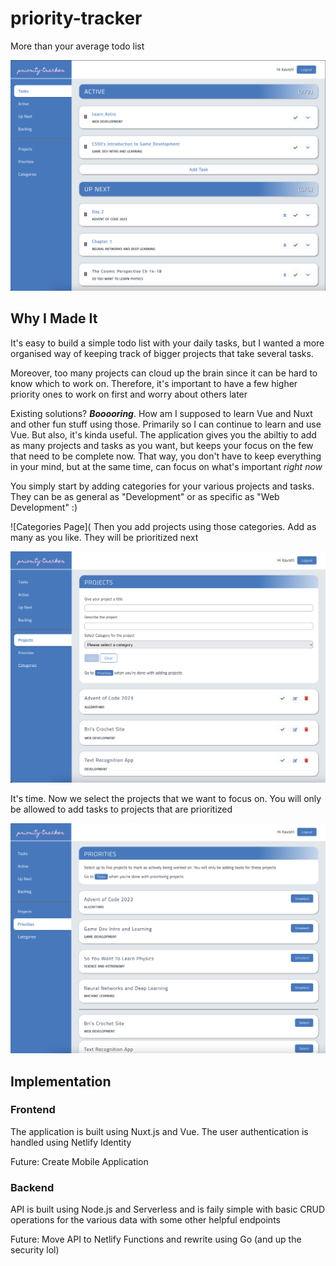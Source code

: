 # priority-tracker
More than your average todo list

![Home Page/Task List](images/Tasks.png?raw=true)

## Why I Made It

It's easy to build a simple todo list with your daily tasks, but I wanted a more organised way of keeping track of bigger projects that take several tasks.

Moreover, too many projects can cloud up the brain since it can be hard to know which to work on. Therefore, it's important to have a few higher priority ones to work on first and worry about others later

Existing solutions? ***Booooring***. How am I supposed to learn Vue and Nuxt and other fun stuff using those. Primarily so I can continue to learn and use Vue. But also, it's kinda useful. The application gives you the abiltiy to add as many projects and tasks as you want, but keeps your focus on the few that need to be complete now. That way, you don't have to keep everything in your mind, but at the same time, can focus on what's important *right now*

You simply start by adding categories for your various projects and tasks. They can be as general as "Development" or as specific as "Web Development" :)

![Categories Page](
Then you add projects using those categories. Add as many as you like. They will be prioritized next

![Projects Page](images/Projects.png?raw=true)

It's time. Now we select the projects that we want to focus on. You will only be allowed to add tasks to projects that are prioritized

![Priorities Page](images/Priorities.png?raw=true)

## Implementation

### Frontend
The application is built using Nuxt.js and Vue. The user authentication is handled using Netlify Identity

Future: Create Mobile Application

### Backend
API is built using Node.js and Serverless and is faily simple with basic CRUD operations for the various data with some other helpful endpoints

Future: Move API to Netlify Functions and rewrite using Go (and up the security lol)
